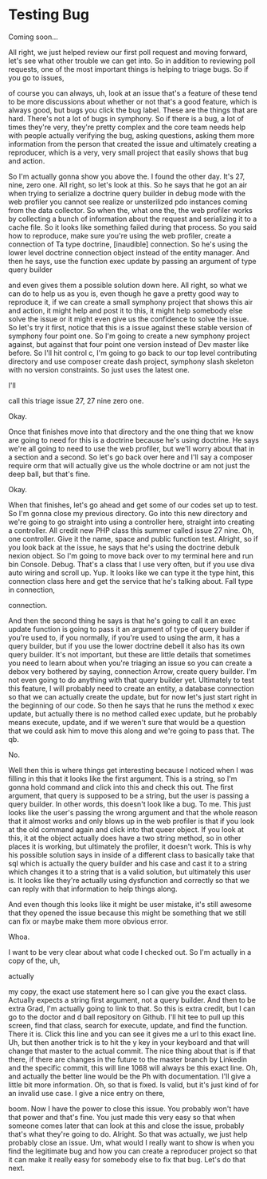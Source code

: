# Testing Bug

Coming soon...

All right, we just helped review our first poll request and moving forward, let's see what other trouble we can get into. So in addition to reviewing poll requests, one of the most important things is helping to triage bugs. So if you go to issues, 

of course you can always, uh, look at an issue that's a feature of these tend to be more discussions about whether or not that's a good feature, which is always good, but bugs you click the bug label. These are the things that are hard. There's not a lot of bugs in symphony. So if there is a bug, a lot of times they're very, they're pretty complex and the core team needs help with people actually verifying the bug, asking questions, asking them more information from the person that created the issue and ultimately creating a reproducer, which is a very, very small project that easily shows that bug and action. 

So I'm actually gonna show you above the. I found the other day. It's 27, nine, zero one. All right, so let's look at this. So he says that he got an air when trying to serialize a doctrine query builder in debug mode with the web profiler you cannot see realize or unsterilized pdo instances coming from the data collector. So when the, what one the, the web profiler works by collecting a bunch of information about the request and serializing it to a cache file. So it looks like something failed during that process. So you said how to reproduce, make sure you're using the web profiler, create a connection of Ta type doctrine, [inaudible] connection. So he's using the lower level doctrine connection object instead of the entity manager. And then he says, use the function exec update by passing an argument of type query builder 

and even gives them a possible solution down here. All right, so what we can do to help us as you is, even though he gave a pretty good way to reproduce it, if we can create a small symphony project that shows this air and action, it might help and post it to this, it might help somebody else solve the issue or it might even give us the confidence to solve the issue. So let's try it first, notice that this is a issue against these stable version of symphony four point one. So I'm going to create a new symphony project against, but against that four point one version instead of Dev master like before. So I'll hit control c, I'm going to go back to our top level contributing directory and use composer create dash project, symphony slash skeleton with no version constraints. So just uses the latest one. 

I'll 

call this triage issue 27, 27 nine zero one. 

Okay. 

Once that finishes move into that directory and the one thing that we know are going to need for this is a doctrine because he's using doctrine. He says we're all going to need to use the web profiler, but we'll worry about that in a section and a second. So let's go back over here and I'll say a composer require orm that will actually give us the whole doctrine or am not just the deep ball, but that's fine. 

Okay. 

When that finishes, let's go ahead and get some of our codes set up to test. So I'm gonna close my previous directory. Go into this new directory and we're going to go straight into using a controller here, straight into creating a controller. All credit new PHP class this summer called issue 27 nine. Oh, one controller. Give it the name, space and public function test. Alright, so if you look back at the issue, he says that he's using the doctrine debulk nexion object. So I'm going to move back over to my terminal here and run bin Console. Debug. That's a class that I use very often, but if you use diva auto wiring and scroll up. Yup. It looks like we can type it the type hint, this connection class here and get the service that he's talking about. Fall type in connection, 

connection. 

And then the second thing he says is that he's going to call it an exec update function is going to pass it an argument of type of query builder if you're used to, if you normally, if you're used to using the arm, it has a query builder, but if you use the lower doctrine debell it also has its own query builder. It's not important, but these are little details that sometimes you need to learn about when you're triaging an issue so you can create a debox very bothered by saying, connection Arrow, create query builder. I'm not even going to do anything with that query builder yet. Ultimately to test this feature, I will probably need to create an entity, a database connection so that we can actually create the update, but for now let's just start right in the beginning of our code. So then he says that he runs the method x exec update, but actually there is no method called exec update, but he probably means execute, update, and if we weren't sure that would be a question that we could ask him to move this along and we're going to pass that. The qb. 

No. 

Well then this is where things get interesting because I noticed when I was filling in this that it looks like the first argument. This is a string, so I'm gonna hold command and click into this and check this out. The first argument, that query is supposed to be a string, but the user is passing a query builder. In other words, this doesn't look like a bug. To me. This just looks like the user's passing the wrong argument and that the whole reason that it almost works and only blows up in the web profiler is that if you look at the old command again and click into that queer object. If you look at this, it at the object actually does have a two string method, so in other places it is working, but ultimately the profiler, it doesn't work. This is why his possible solution says in inside of a different class to basically take that sql which is actually the query builder and his case and cast it to a string which changes it to a string that is a valid solution, but ultimately this user is. It looks like they're actually using dysfunction and correctly so that we can reply with that information to help things along. 

And even though this looks like it might be user mistake, it's still awesome that they opened the issue because this might be something that we still can fix or maybe make them more obvious error. 

Whoa. 

I want to be very clear about what code I checked out. So I'm actually in a copy of the, uh, 

actually 

my copy, the exact use statement here so I can give you the exact class. Actually expects a string first argument, not a query builder. And then to be extra Grad, I'm actually going to link to that. So this is extra credit, but I can go to the doctor and d ball repository on Github. I'll hit tee to pull up this screen, find that class, search for execute, update, and find the function. There it is. Click this line and you can see it gives me a url to this exact line. Uh, but then another trick is to hit the y key in your keyboard and that will change that master to the actual commit. The nice thing about that is if that there, if there are changes in the future to the master branch by Linkedin and the specific commit, this will line 1068 will always be this exact line. Oh, and actually the better line would be the Ph with documentation. I'll give a little bit more information. Oh, so that is fixed. Is valid, but it's just kind of for an invalid use case. I give a nice entry on there, 

boom. Now I have the power to close this issue. You probably won't have that power and that's fine. You just made this very easy so that when someone comes later that can look at this and close the issue, probably that's what they're going to do. Alright. So that was actually, we just help probably close an issue. Um, what would I really want to show is when you find the legitimate bug and how you can create a reproducer project so that it can make it really easy for somebody else to fix that bug. Let's do that next.